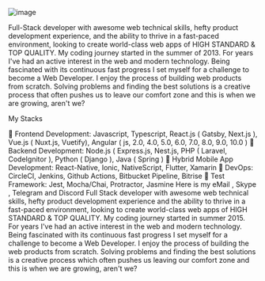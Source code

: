 


![image](https://user-images.githubusercontent.com/65392759/128427717-348da6bf-43d5-4c9b-ab9a-a9ec886621b8.png)


Full-Stack developer with awesome web technical skills, hefty product development experience, and the ability to thrive in a fast-paced environment, looking to create world-class web apps of HIGH STANDARD & TOP QUALITY. My coding journey started in the summer of 2013. For years I've had an active interest in the web and modern technology. Being fascinated with its continuous fast progress I set myself for a challenge to become a Web Developer. I enjoy the process of building web products from scratch. Solving problems and finding the best solutions is a creative process that often pushes us to leave our comfort zone and this is when we are growing, aren't we?

My Stacks

🥇 Frontend Development: Javascript, Typescript, React.js ( Gatsby, Next.js ), Vue.js ( Nuxt.js, Vuetify), Angular ( js, 2.0, 4.0, 5.0, 6.0, 7.0, 8.0, 9.0, 10.0 )
🥇 Backend Development: Node.js ( Express.js, Nest.js, PHP ( Laravel, CodeIgnitor ), Python ( Django ), Java ( Spring )
🥇 Hybrid Mobile App Development: React-Native, Ionic, NativeScript, Flutter, Xamarin
🥈 DevOps: CircleCI, Jenkins, Github Actions, Bitbucket Pipeline, Bitrise
🥉 Test Framework: Jest, Mocha/Chai, Protractor, Jasmine
Here is my eMail , Skype , Telegram and Discord
Full Stack developer with awesome web technical skills, hefty product development experience and the ability to thrive in a fast-paced environment, looking to create world-class web apps of HIGH STANDARD & TOP QUALITY. My coding journey started in summer 2015. For years I've had an active interest in the web and modern technology. Being fascinated with its continuous fast progress I set myself for a challenge to become a Web Developer. I enjoy the process of building the web products from scratch. Solving problems and finding the best solutions is a creative process which often pushes us leaving our comfort zone and this is when we are growing, aren't we?
